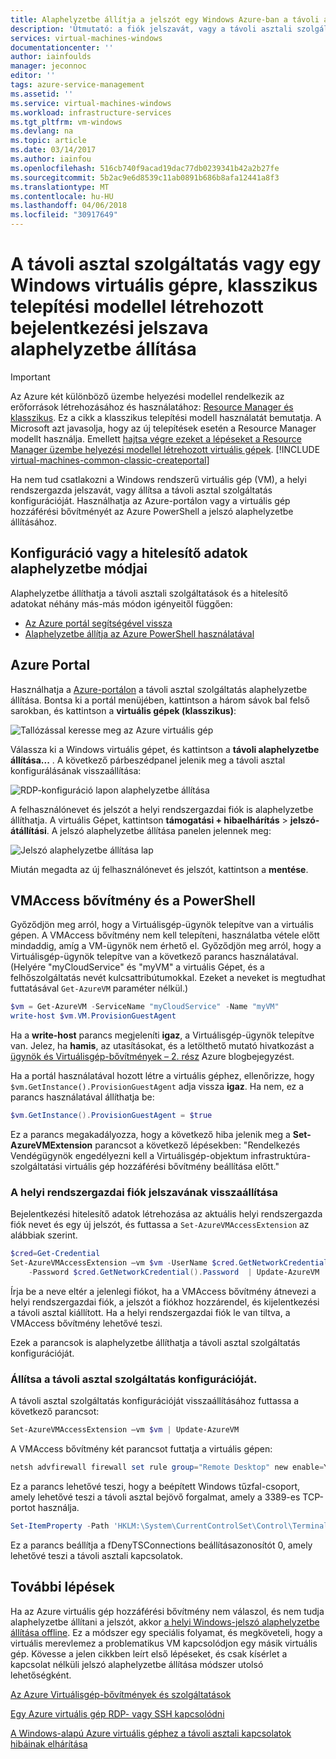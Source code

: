 ```yaml
---
title: Alaphelyzetbe állítja a jelszót egy Windows Azure-ban a távoli asztal konfigurálásának |} Microsoft Docs
description: 'Útmutató: a fiók jelszavát, vagy a távoli asztali szolgáltatások a Windows virtuális gép létrehozása a klasszikus telepítési modellt az Azure-portálon vagy az Azure PowerShell használatával.'
services: virtual-machines-windows
documentationcenter: ''
author: iainfoulds
manager: jeconnoc
editor: ''
tags: azure-service-management
ms.assetid: ''
ms.service: virtual-machines-windows
ms.workload: infrastructure-services
ms.tgt_pltfrm: vm-windows
ms.devlang: na
ms.topic: article
ms.date: 03/14/2017
ms.author: iainfou
ms.openlocfilehash: 516cb740f9acad19dac77db0239341b42a2b27fe
ms.sourcegitcommit: 5b2ac9e6d8539c11ab0891b686b8afa12441a8f3
ms.translationtype: MT
ms.contentlocale: hu-HU
ms.lasthandoff: 04/06/2018
ms.locfileid: "30917649"
---
```

# <a name="how-to-reset-the-remote-desktop-service-or-its-login-password-in-a-windows-vm-created-using-the-classic-deployment-model"></a>A távoli asztal szolgáltatás vagy egy Windows virtuális gépre, klasszikus telepítési modellel létrehozott bejelentkezési jelszava alaphelyzetbe állítása
> [!IMPORTANT]
> Az Azure két különböző üzembe helyezési modellel rendelkezik az erőforrások létrehozásához és használatához: [Resource Manager és klasszikus](../../../resource-manager-deployment-model.md). Ez a cikk a klasszikus telepítési modell használatát bemutatja. A Microsoft azt javasolja, hogy az új telepítések esetén a Resource Manager modellt használja. Emellett [hajtsa végre ezeket a lépéseket a Resource Manager üzembe helyezési modellel létrehozott virtuális gépek](../reset-rdp.md).
> [!INCLUDE [virtual-machines-common-classic-createportal](../../../../includes/virtual-machines-classic-portal.md)]


Ha nem tud csatlakozni a Windows rendszerű virtuális gép (VM), a helyi rendszergazda jelszavát, vagy állítsa a távoli asztal szolgáltatás konfigurációját. Használhatja az Azure-portálon vagy a virtuális gép hozzáférési bővítményét az Azure PowerShell a jelszó alaphelyzetbe állításához.

## <a name="ways-to-reset-configuration-or-credentials"></a>Konfiguráció vagy a hitelesítő adatok alaphelyzetbe módjai
Alaphelyzetbe állíthatja a távoli asztali szolgáltatások és a hitelesítő adatokat néhány más-más módon igényeitől függően:

- [Az Azure portál segítségével vissza](#azure-portal)
- [Alaphelyzetbe állítja az Azure PowerShell használatával](#vmaccess-extension-and-powershell)

## <a name="azure-portal"></a>Azure Portal
Használhatja a [Azure-portálon](https://portal.azure.com) a távoli asztal szolgáltatás alaphelyzetbe állítása. Bontsa ki a portál menüjében, kattintson a három sávok bal felső sarokban, és kattintson a **virtuális gépek (klasszikus)**:

![Tallózással keresse meg az Azure virtuális gép](./media/reset-rdp/Portal-Select-Classic-VM.png)

Válassza ki a Windows virtuális gépet, és kattintson a **távoli alaphelyzetbe állítása...** . A következő párbeszédpanel jelenik meg a távoli asztal konfigurálásának visszaállítása:

![RDP-konfiguráció lapon alaphelyzetbe állítása](./media/reset-rdp/Portal-RDP-Reset-Windows.png)

A felhasználónevet és jelszót a helyi rendszergazdai fiók is alaphelyzetbe állíthatja. A virtuális Gépet, kattintson **támogatási + hibaelhárítás** > **jelszó-átállítási**. A jelszó alaphelyzetbe állítása panelen jelennek meg:

![Jelszó alaphelyzetbe állítása lap](./media/reset-rdp/Portal-PW-Reset-Windows.png)

Miután megadta az új felhasználónevet és jelszót, kattintson a **mentése**.

## <a name="vmaccess-extension-and-powershell"></a>VMAccess bővítmény és a PowerShell
Győződjön meg arról, hogy a Virtuálisgép-ügynök telepítve van a virtuális gépen. A VMAccess bővítmény nem kell telepíteni, használatba vétele előtt mindaddig, amíg a VM-ügynök nem érhető el. Győződjön meg arról, hogy a Virtuálisgép-ügynök telepítve van a következő parancs használatával. (Helyére "myCloudService" és "myVM" a virtuális Gépet, és a felhőszolgáltatás nevét kulcsattribútumokkal. Ezeket a neveket is megtudhat futtatásával `Get-AzureVM` paraméter nélkül.)

```powershell
$vm = Get-AzureVM -ServiceName "myCloudService" -Name "myVM"
write-host $vm.VM.ProvisionGuestAgent
```

Ha a **write-host** parancs megjeleníti **igaz**, a Virtuálisgép-ügynök telepítve van. Jelez, ha **hamis**, az utasításokat, és a letölthető mutató hivatkozást a [ügynök és Virtuálisgép-bővítmények – 2. rész](http://go.microsoft.com/fwlink/p/?linkid=403947&clcid=0x409) Azure blogbejegyzést.

Ha a portál használatával hozott létre a virtuális géphez, ellenőrizze, hogy `$vm.GetInstance().ProvisionGuestAgent` adja vissza **igaz**. Ha nem, ez a parancs használatával állíthatja be:

```powershell
$vm.GetInstance().ProvisionGuestAgent = $true
```

Ez a parancs megakadályozza, hogy a következő hiba jelenik meg a **Set-AzureVMExtension** parancsot a következő lépésekben: "Rendelkezés Vendégügynök engedélyezni kell a Virtuálisgép-objektum infrastruktúra-szolgáltatási virtuális gép hozzáférési bővítmény beállítása előtt."

### <a name="reset-the-local-administrator-account-password"></a>**A helyi rendszergazdai fiók jelszavának visszaállítása**
Bejelentkezési hitelesítő adatok létrehozása az aktuális helyi rendszergazda fiók nevet és egy új jelszót, és futtassa a `Set-AzureVMAccessExtension` az alábbiak szerint.

```powershell
$cred=Get-Credential
Set-AzureVMAccessExtension –vm $vm -UserName $cred.GetNetworkCredential().Username `
    -Password $cred.GetNetworkCredential().Password  | Update-AzureVM
```

Írja be a neve eltér a jelenlegi fiókot, ha a VMAccess bővítmény átnevezi a helyi rendszergazdai fiók, a jelszót a fiókhoz hozzárendel, és kijelentkezési a távoli asztal kiállított. Ha a helyi rendszergazdai fiók le van tiltva, a VMAccess bővítmény lehetővé teszi.

Ezek a parancsok is alaphelyzetbe állíthatja a távoli asztal szolgáltatás konfigurációját.

### <a name="reset-the-remote-desktop-service-configuration"></a>**Állítsa a távoli asztal szolgáltatás konfigurációját.**
A távoli asztal szolgáltatás konfigurációját visszaállításához futtassa a következő parancsot:

```powershell
Set-AzureVMAccessExtension –vm $vm | Update-AzureVM
```

A VMAccess bővítmény két parancsot futtatja a virtuális gépen:

```powershell
netsh advfirewall firewall set rule group="Remote Desktop" new enable=Yes
```

Ez a parancs lehetővé teszi, hogy a beépített Windows tűzfal-csoport, amely lehetővé teszi a távoli asztal bejövő forgalmat, amely a 3389-es TCP-portot használja.

```powershell
Set-ItemProperty -Path 'HKLM:\System\CurrentControlSet\Control\Terminal Server' -name "fDenyTSConnections" -Value 0
```

Ez a parancs beállítja a fDenyTSConnections beállításazonosítót 0, amely lehetővé teszi a távoli asztali kapcsolatok.

## <a name="next-steps"></a>További lépések
Ha az Azure virtuális gép hozzáférési bővítmény nem válaszol, és nem tudja alaphelyzetbe állítani a jelszót, akkor [a helyi Windows-jelszó alaphelyzetbe állítása offline](../reset-local-password-without-agent.md?toc=%2fazure%2fvirtual-machines%2fwindows%2ftoc.json). Ez a módszer egy speciális folyamat, és megköveteli, hogy a virtuális merevlemez a problematikus VM kapcsolódjon egy másik virtuális gép. Kövesse a jelen cikkben leírt első lépéseket, és csak kísérlet a kapcsolat nélküli jelszó alaphelyzetbe állítása módszer utolsó lehetőségként.

[Az Azure Virtuálisgép-bővítmények és szolgáltatások](../extensions-features.md?toc=%2fazure%2fvirtual-machines%2fwindows%2ftoc.json)

[Egy Azure virtuális gép RDP- vagy SSH kapcsolódni](http://msdn.microsoft.com/library/azure/dn535788.aspx)

[A Windows-alapú Azure virtuális géphez a távoli asztali kapcsolatok hibáinak elhárítása](../troubleshoot-rdp-connection.md?toc=%2fazure%2fvirtual-machines%2fwindows%2ftoc.json)

